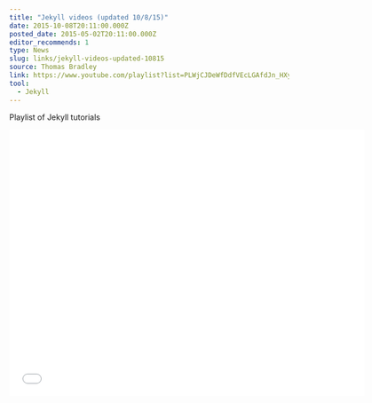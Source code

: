 ```yaml
---
title: "Jekyll videos (updated 10/8/15)"
date: 2015-10-08T20:11:00.000Z
posted_date: 2015-05-02T20:11:00.000Z
editor_recommends: 1
type: News
slug: links/jekyll-videos-updated-10815
source: Thomas Bradley
link: https://www.youtube.com/playlist?list=PLWjCJDeWfDdfVEcLGAfdJn_HXyM4Y7_k-
tool:
  - Jekyll
---
```

Playlist of Jekyll tutorials

<iframe class="embedly-embed" src="//cdn.embedly.com/widgets/media.html?src=http%3A%2F%2Fwww.youtube.com%2Fembed%2Fvideoseries%3Flist%3DPLWjCJDeWfDdfVEcLGAfdJn_HXyM4Y7_k-&url=https%3A%2F%2Fwww.youtube.com%2Fplaylist%3Flist%3DPLWjCJDeWfDdfVEcLGAfdJn_HXyM4Y7_k-&image=https%3A%2F%2Fi.ytimg.com%2Fvi%2FjVeNnHy65Rs%2Fmqdefault.jpg&key=153ee3695ac84c6eba4eaa612b9d157c&type=text%2Fhtml&schema=youtube" width="640" height="480" scrolling="no" frameborder="0" allowfullscreen></iframe>

